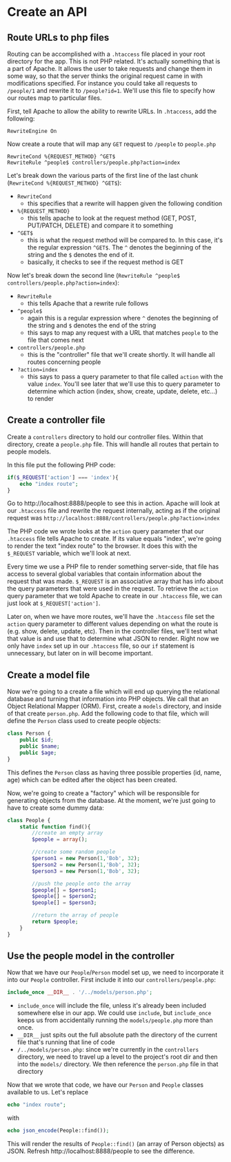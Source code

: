 # Create an API

## Route URLs to php files

Routing can be accomplished with a `.htaccess` file placed in your root directory for the app.  This is not PHP related.  It's actually something that is a part of Apache.  It allows the user to take requests and change them in some way, so that the server thinks the original request came in with modifications specified.  For instance you could take all requests to `/people/1` and rewrite it to `/people?id=1`.  We'll use this file to specify how our routes map to particular files.

First, tell Apache to allow the ability to rewrite URLs.  In `.htaccess`, add the following:

```
RewriteEngine On
```

Now create a route that will map any `GET` request to `/people` to `people.php`

```
RewriteCond %{REQUEST_METHOD} ^GET$
RewriteRule ^people$ controllers/people.php?action=index
```

Let's break down the various parts of the first line of the last chunk (`RewriteCond %{REQUEST_METHOD} ^GET$`):

- `RewriteCond`
    - this specifies that a rewrite will happen given the following condition
- `%{REQUEST_METHOD}`
    - this tells apache to look at the request method (GET, POST, PUT/PATCH, DELETE) and compare it to something
- `^GET$`
    - this is what the request method will be compared to.  In this case, it's the regular expression `^GET$`.  The `^` denotes the beginning of the string and the `$` denotes the end of it.
    - basically, it checks to see if the request method is GET

Now let's break down the second line (`RewriteRule ^people$ controllers/people.php?action=index`):

- `RewriteRule`
    - this tells Apache that a rewrite rule follows
- `^people$`
    - again this is a regular expression where `^` denotes the beginning of the string and `$` denotes the end of the string
    - this says to map any request with a URL that matches `people` to the file that comes next
- `controllers/people.php`
    - this is the "controller" file that we'll create shortly.  It will handle all routes concerning people
- `?action=index`
    - this says to pass a query parameter to that file called `action` with the value `index`.  You'll see later that we'll use this to query parameter to determine which action (index, show, create, update, delete, etc...) to render

## Create a controller file

Create a `controllers` directory to hold our controller files.  Within that directory, create a `people.php` file.  This will handle all routes that pertain to people models.

In this file put the following PHP code:

```php
if($_REQUEST['action'] === 'index'){
    echo "index route";
}
```

Go to http://localhost:8888/people to see this in action.  Apache will look at our `.htaccess` file and rewrite the request internally, acting as if the original request was `http://localhost:8888/controllers/people.php?action=index`

The PHP code we wrote looks at the `action` query parameter that our `.htaccess` file tells Apache to create.  If its value equals "index", we're going to render the text "index route" to the browser.  It does this with the `$_REQUEST` variable, which we'll look at next.

Every time we use a PHP file to render something server-side, that file has access to several global variables that contain information about the request that was made.  `$_REQUEST` is an associative array that has info about the query parameters that were used in the request. To retrieve the `action` query parameter that we told Apache to create in our `.htaccess` file, we can just look at `$_REQUEST['action']`.

Later on, when we have more routes, we'll have the `.htaccess` file set the `action` query parameter to different values depending on what the route is (e.g. show, delete, update, etc).  Then in the controller files, we'll test what that value is and use that to determine what JSON to render.  Right now we only have `index` set up in our `.htaccess` file, so our `if` statement is unnecessary, but later on in will become important.

## Create a model file

Now we're going to a create a file which will end up querying the relational database and turning that information into PHP objects.  We call that an Object Relational Mapper (ORM).  First, create a `models` directory, and inside of that create `person.php`.  Add the following code to that file, which will define the `Person` class used to create people objects:

```php
class Person {
    public $id;
    public $name;
    public $age;
}
```

This defines the `Person` class as having three possible properties (id, name, age) which can be edited after the object has been created.

Now, we're going to create a "factory" which will be responsible for generating objects from the database.  At the moment, we're just going to have to create some dummy data:

```php
class People {
    static function find(){
        //create an empty array
        $people = array();

        //create some random people
        $person1 = new Person(1,'Bob', 32);
        $person2 = new Person(1,'Bob', 32);
        $person3 = new Person(1,'Bob', 32);

        //push the people onto the array
        $people[] = $person1;
        $people[] = $person2;
        $people[] = $person3;

        //return the array of people
        return $people;
    }
}
```

## Use the people model in the controller

Now that we have our `People`/`Person` model set up, we need to incorporate it into our `People` controller.  First include it into our `controllers/people.php`:

```php
include_once __DIR__ . '/../models/person.php';
```

- `include_once` will include the file, unless it's already been included somewhere else in our app.  We could use `include`, but `include_once` keeps us from accidentally running the `models/people.php` more than once.
- `__DIR__` just spits out the full absolute path the directory of the current file that's running that line of code
- `/../models/person.php`: since we're currently in the `controllers` directory, we need to travel up a level to the project's root dir and then into the `models/` directory.  We then reference the `person.php` file in that directory

Now that we wrote that code, we have our `Person` and `People` classes available to us.  Let's replace

```php
echo "index route";
```

with

```php
echo json_encode(People::find());
```

This will render the results of `People::find()` (an array of Person objects) as JSON.  Refresh http://localhost:8888/people to see the difference.
